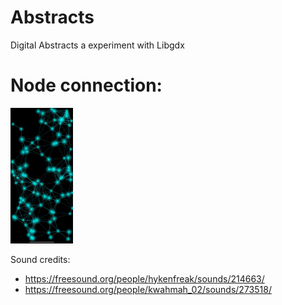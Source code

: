 # Abstracts
Digital Abstracts a experiment with Libgdx 

# Node connection: 
<img src="https://github.com/franciscobarrios/Abstracts/blob/dev/images/node_connection.jpg" width="100">

Sound credits: 
- https://freesound.org/people/hykenfreak/sounds/214663/ 
- https://freesound.org/people/kwahmah_02/sounds/273518/
